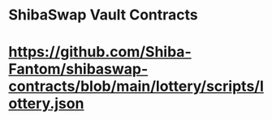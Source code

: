 # ShibaSwap Vault Contracts
# https://github.com/Shiba-Fantom/shibaswap-contracts/blob/main/lottery/scripts/lottery.json
